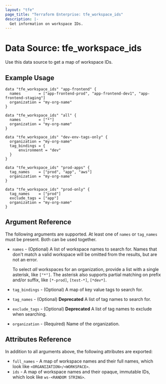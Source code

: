 ```yaml
---
layout: "tfe"
page_title: "Terraform Enterprise: tfe_workspace_ids"
description: |-
  Get information on workspace IDs.
---
```


# Data Source: tfe_workspace_ids

Use this data source to get a map of workspace IDs.

## Example Usage

```hcl
data "tfe_workspace_ids" "app-frontend" {
  names        = ["app-frontend-prod", "app-frontend-dev1", "app-frontend-staging"]
  organization = "my-org-name"
}

data "tfe_workspace_ids" "all" {
  names        = ["*"]
  organization = "my-org-name"
}

data "tfe_workspace_ids" "dev-env-tags-only" {
  organization = "my-org-name"
  tag_bindings = {
      environment = "dev"
  }
}

data "tfe_workspace_ids" "prod-apps" {
  tag_names    = ["prod", "app", "aws"]
  organization = "my-org-name"
}

data "tfe_workspace_ids" "prod-only" {
  tag_names    = ["prod"]
  exclude_tags = ["app"]
  organization = "my-org-name"
}
```

## Argument Reference

The following arguments are supported. At least one of `names` or `tag_names` must be present. Both can be used together.

* `names` - (Optional) A list of workspace names to search for. Names that don't
  match a valid workspace will be omitted from the results, but are not an error.

    To select _all_ workspaces for an organization, provide a list with a single
    asterisk, like `["*"]`. The asterisk also supports partial matching on prefix and/or suffix, like `[*-prod]`, `[test-*]`, `[*dev*]`.
* `tag_bindings` - (Optional) A map of key value tags to search for.
* `tag_names` - (Optional) **Deprecated** A list of tag names to search for.
* `exclude_tags` - (Optional) **Deprecated** A list of tag names to exclude when searching.
* `organization` - (Required) Name of the organization.

## Attributes Reference

In addition to all arguments above, the following attributes are exported:

* `full_names` - A map of workspace names and their full names, which look like `<ORGANIZATION>/<WORKSPACE>`.
* `ids` - A map of workspace names and their opaque, immutable IDs, which look like `ws-<RANDOM STRING>`.
